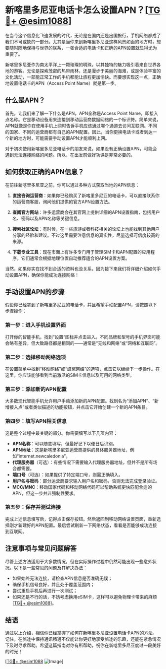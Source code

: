 # 新喀里多尼亚电话卡怎么设置APN？[[TG💪+ @esim1088](https://t.me/s/esim1088)]

在当今这个信息化飞速发展的时代，无论是在国内还是出国旅行，手机网络都成了我们不可或缺的一部分。尤其是当你来到新喀里多尼亚这样风景如画的地方时，想要随时随地保持与世界的联系，一张合适的电话卡和正确的APN设置就显得尤为重要了。

新喀里多尼亚作为南太平洋上一颗璀璨的明珠，以其独特的魅力吸引着来自世界各地的游客。无论是探索茂密的热带雨林，还是漫步于美丽的海滩，或是体验丰富的文化活动，一部能正常工作的手机都能让旅程更加愉快。而要想实现这一点，正确地设置电话卡的APN（Access Point Name）就是第一步。

## 什么是APN？

首先，让我们来了解一下什么是APN。APN全称是Access Point Name，即接入点名称。它是移动设备用来连接到移动运营商数据网络的一个标识符。简单来说，APN就像是你在使用手机上网时告诉手机应该通过哪个通道去访问互联网。不同的国家、不同的运营商都有自己的APN配置。因此，当你更换电话卡或者到达一个新的地方时，可能需要手动设置APN才能顺利上网。

对于初次使用新喀里多尼亚电话卡的朋友来说，如果没有正确设置APN，可能会遇到无法连接网络的问题。所以，在出发前做好功课是非常必要的。

## 如何获取正确的APN信息？

在前往新喀里多尼亚之前，你可以通过多种方式获取当地的APN信息：

1. **直接咨询运营商**：如果你已经购买了新喀里多尼亚的电话卡，可以直接联系你的运营商客服，询问他们提供的官方APN设置方法。
   
2. **查阅官方网站**：许多运营商会在其官网上提供详细的APN设置指南，包括用户名、密码以及APN名称等关键信息。

3. **搜索社区论坛**：有时候，在一些旅游或者科技相关的论坛上也能找到其他用户分享的经验和建议。不过这里需要注意信息的真实性，尽量选择可信度较高的来源。

4. **下载专业工具**：现在市面上有许多专门用于管理SIM卡和APN配置的应用程序，它们通常会根据地理位置自动推荐适合的APN设置方案。

当然，如果你实在找不到合适的资料也没关系，因为接下来我们将详细介绍如何手动设置APN，确保你能成功连接网络！

## 手动设置APN的步骤

假设你已经拿到了新喀里多尼亚的电话卡，并且希望手动配置APN，请按照以下步骤操作：

### 第一步：进入手机设置界面

打开你的智能手机，找到“设置”图标并点击进入。不同品牌和型号的手机界面可能会略有差异，但大致路径都是相同的——通常是“无线和网络”或“网络和互联网”。

### 第二步：选择移动网络选项

在设置菜单中找到“移动网络”或“蜂窝网络”的选项，点击它以继续下一步操作。在这里，你应该能够看到当前激活的SIM卡信息以及可用的网络类型。

### 第三步：添加新的APN配置

大多数现代智能手机允许用户手动添加新的APN配置。找到名为“添加APN”、“新增接入点”或者类似描述的功能按钮，并点击它开始创建一个新的APN条目。

### 第四步：填写APN相关信息

这是整个过程中最关键的部分。你需要填写以下几项内容：
- **APN名称**：可以随意填写，但最好记下以便日后识别。
- **APN地址**：这是新喀里多尼亚运营商提供的具体服务器地址，例如“internet.newcaledonia”。
- **代理服务器**（可选）：有些情况下需要输入代理服务器地址，但并不是所有场合都需要。
- **端口号**（可选）：如果提供了特定端口号，则需正确填入。
- **用户名与密码**：部分运营商要求输入用户名和密码，否则无法完成登录验证。
- **MCC/MNC**：移动国家代码和移动网络代码可以帮助系统更快匹配合适的APN，但这一步并非强制性要求。

### 第五步：保存并测试连接

完成上述信息填写后，记得点击保存按钮。然后返回到移动网络设置页面，重新选择刚才新建好的APN配置。最后尝试刷新一下网络状态，看看是否能够成功连接到互联网。

## 注意事项与常见问题解答

尽管上述方法适用于大多数情况，但在实际操作过程中仍然可能出现一些意外状况。以下是一些常见的问题及其解决办法：

- 如果始终无法连接，请检查APN信息是否准确无误；
- 确保手机信号良好，并且处于覆盖范围内；
- 尝试重启手机后再进行一次测试；
- 如果还是不行的话，不妨考虑换用eSIM卡，这样可以避免物理卡带来的麻烦[[TG💪+ @esim1088](https://t.me/s/esim1088)]。

## 结语

通过以上介绍，相信你已经掌握了如何在新喀里多尼亚设置电话卡APN的方法。记住，在旅途中保持通讯畅通不仅能让你更好地享受旅途的乐趣，还能在紧急情况下及时寻求帮助。希望这篇指南对你有所帮助，祝你在新喀里多尼亚度过一段美好的时光！

[[TG💪+ @esim1088](https://t.me/s/esim1088) ![Image](https://i.postimg.cc/4NQfJmqS/Snipaste-2025-05-13-00-14-12.png)]